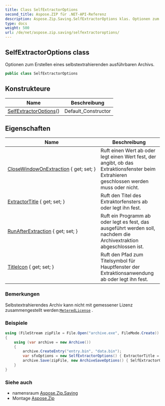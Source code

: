 ```yaml
---
title: Class SelfExtractorOptions
second_title: Aspose.ZIP für .NET-API-Referenz
description: Aspose.Zip.Saving.SelfExtractorOptions klas. Optionen zum Erstellen eines selbstextrahierenden ausführbaren Archivs.
type: docs
weight: 500
url: /de/net/aspose.zip.saving/selfextractoroptions/
---
```

## SelfExtractorOptions class

Optionen zum Erstellen eines selbstextrahierenden ausführbaren Archivs.

```csharp
public class SelfExtractorOptions
```

## Konstrukteure

| Name | Beschreibung |
| --- | --- |
| [SelfExtractorOptions](selfextractoroptions/)() | Default_Constructor |

## Eigenschaften

| Name | Beschreibung |
| --- | --- |
| [CloseWindowOnExtraction](../../aspose.zip.saving/selfextractoroptions/closewindowonextraction/) { get; set; } | Ruft einen Wert ab oder legt einen Wert fest, der angibt, ob das Extraktionsfenster beim Extrahieren geschlossen werden muss oder nicht. |
| [ExtractorTitle](../../aspose.zip.saving/selfextractoroptions/extractortitle/) { get; set; } | Ruft den Titel des Extraktorfensters ab oder legt ihn fest. |
| [RunAfterExtraction](../../aspose.zip.saving/selfextractoroptions/runafterextraction/) { get; set; } | Ruft ein Programm ab oder legt es fest, das ausgeführt werden soll, nachdem die Archivextraktion abgeschlossen ist. |
| [TitleIcon](../../aspose.zip.saving/selfextractoroptions/titleicon/) { get; set; } | Ruft den Pfad zum Titelsymbol für Hauptfenster der Extraktionsanwendung ab oder legt ihn fest. |

### Bemerkungen

Selbstextrahierendes Archiv kann nicht mit gemessener Lizenz zusammengestellt werden:[`MeteredLicense`](../../aspose.zip/meteredlicense/) .

### Beispiele

```csharp
using (FileStream zipFile = File.Open("archive.exe", FileMode.Create))
{
    using (var archive = new Archive())
    {
        archive.CreateEntry("entry.bin", "data.bin");
        var sfxOptions = new SelfExtractorOptions() { ExtractorTitle = "Extractor", CloseWindowOnExtraction = true, TitleIcon = "C:\pictorgam.ico" };
        archive.Save(zipFile, new ArchiveSaveOptions() { SelfExtractorOptions = sfxOptions });
    }
}
```

### Siehe auch

* namensraum [Aspose.Zip.Saving](../../aspose.zip.saving/)
* Montage [Aspose.Zip](../../)


